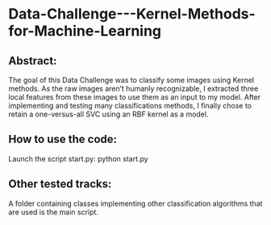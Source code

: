 # Data-Challenge---Kernel-Methods-for-Machine-Learning

## Abstract:

The goal of this Data Challenge was to classify some images using Kernel methods. As the raw images aren’t humanly recognizable, I extracted three local features from these images to use them as an input to my model. After implementing and testing many classifications methods, I finally chose to retain a one-versus-all SVC using an RBF kernel as a model.

## How to use the code:

Launch the script start.py: python start.py

## Other tested tracks:

A folder containing classes implementing other classification algorithms that are used is the main script.
